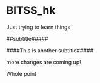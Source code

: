 # BITSS_hk

Just trying to learn things

##subtitle#####

####This is another subtitle#####


more changes are coming up!

Whole point


